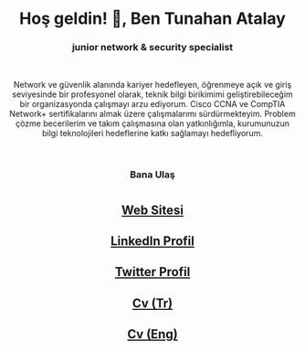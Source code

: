 <div align="center">
<h1> Hoş geldin! 👋, Ben Tunahan Atalay </h1>


<h3> junior network & security specialist</h3>

</br>

Network ve güvenlik alanında kariyer hedefleyen, öğrenmeye açık ve giriş seviyesinde bir profesyonel olarak, teknik bilgi birikimimi geliştirebileceğim bir organizasyonda çalışmayı arzu ediyorum. Cisco CCNA ve CompTIA Network+ sertifikalarını almak üzere çalışmalarımı sürdürmekteyim. Problem çözme becerilerim ve takım çalışmasına olan yatkınlığımla, kurumunuzun bilgi teknolojileri hedeflerine katkı sağlamayı hedefliyorum.
 
</br>

<h3>Bana Ulaş</h3>

#
## [Web Sitesi](https://tnhnatalay.github.io/webatalay/)
## [LinkedIn Profil](https://www.linkedin.com/in/tnhnatalay/)
## [Twitter Profil](https://twitter.com/_lahik)
## [Cv (Tr)](cv/Tunahan_Atalay_Cv.pdf)
## [Cv (Eng)](cv/Tunahan_Atalay_Resume.pdf)


</div>
